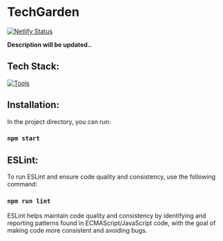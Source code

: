 
# TechGarden

[![Netlify Status](https://api.netlify.com/api/v1/badges/49c64589-005e-4a94-bf2a-57b6b6b9be4b/deploy-status)](https://app.netlify.com/sites/mars-mavericks-2024/deploys)

**Description will be updated..**

## Tech Stack:
[![Tools](https://skillicons.dev/icons?i=tailwind&theme=light)](https://skillicons.dev)

## Installation:

In the project directory, you can run:

### `npm start`

## ESLint:

To run ESLint and ensure code quality and consistency, use the following command:

### `npm run lint`

ESLint helps maintain code quality and consistency by identifying and reporting patterns found in ECMAScript/JavaScript code, with the goal of making code more consistent and avoiding bugs.
